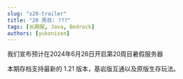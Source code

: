 ```yaml
---
slug: "s20-trailer"
title: "20 周目: ???"
tags: [长期服, Java, Bedrock]
authors: [yukonisen]
---
```


我们宣布预计在2024年6月26日开启第20周目暑假服务器

本期存档支持最新的 1.21 版本，基岩版互通以及原版生存玩法。

<!--truncate-->